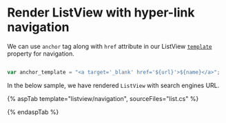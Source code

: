 # Render ListView with hyper-link navigation

We can use `anchor` tag along with `href` attribute in our ListView [`template`](https://ej2.syncfusion.com/documentation/api/list-view/#template) property for navigation.

```typescript

var anchor_template = "<a target='_blank' href='${url}'>${name}</a>";

```

In the below sample, we have rendered `ListView` with search engines URL.

{% aspTab template="listview/navigation", sourceFiles="list.cs" %}

{% endaspTab %}